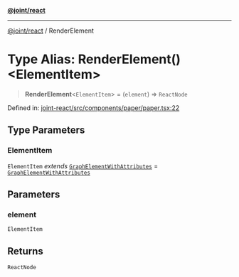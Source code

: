 [**@joint/react**](../README.md)

***

[@joint/react](../README.md) / RenderElement

# Type Alias: RenderElement()\<ElementItem\>

> **RenderElement**\<`ElementItem`\> = (`element`) => `ReactNode`

Defined in: [joint-react/src/components/paper/paper.tsx:22](https://github.com/samuelgja/joint/blob/main/packages/joint-react/src/components/paper/paper.tsx#L22)

## Type Parameters

### ElementItem

`ElementItem` *extends* [`GraphElementWithAttributes`](../interfaces/GraphElementWithAttributes.md) = [`GraphElementWithAttributes`](../interfaces/GraphElementWithAttributes.md)

## Parameters

### element

`ElementItem`

## Returns

`ReactNode`
